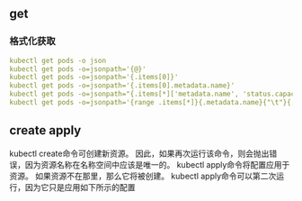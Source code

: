 ## get
### 格式化获取
```yaml
kubectl get pods -o json
kubectl get pods -o=jsonpath='{@}'
kubectl get pods -o=jsonpath='{.items[0]}'
kubectl get pods -o=jsonpath='{.items[0].metadata.name}'
kubectl get pods -o=jsonpath="{.items[*]['metadata.name', 'status.capacity']}"
kubectl get pods -o=jsonpath='{range .items[*]}{.metadata.name}{"\t"}{.status.startTime}{"\n"}{end}'

```
## create apply
kubectl create命令可创建新资源。 因此，如果再次运行该命令，则会抛出错误，因为资源名称在名称空间中应该是唯一的。
kubectl apply命令将配置应用于资源。 如果资源不在那里，那么它将被创建。 kubectl apply命令可以第二次运行，因为它只是应用如下所示的配置

